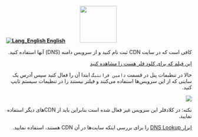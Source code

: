 [**![Lang_English](https://user-images.githubusercontent.com/125398461/229074810-599bd7f9-0bc1-44a9-b76e-90bf7e182314.png) English**](https://github.com/hiddify/hiddify-config/wiki/Guide-for-domain-fronting)&nbsp;&nbsp;&nbsp;&nbsp;&nbsp;&nbsp;&nbsp;&nbsp;&nbsp;&nbsp;<a href="https://github.com/hiddify/hiddify-config/wiki/%D9%87%D9%85%D9%87-%D8%A2%D9%85%D9%88%D8%B2%D8%B4%E2%80%8C%D9%87%D8%A7-%D9%88-%D9%88%DB%8C%D8%AF%D8%A6%D9%88%D9%87%D8%A7"><img width="100" src="https://github.com/hiddify/hiddify-config/assets/125398461/3704cd84-eee6-4c45-abe7-3c02936bbebb" /></a>

<div dir="rtl" markdown="1">

کافی است که در سایت CDN ثبت نام کنید و از سرویس دامنه (DNS) آنها استفاده کنید.

[این فیلم که برای کلود فلر هست را مشاهده کنید](https://www.youtube.com/watch?v=Sgqnznm6SEY)




حالا در تنظبمات پنل در قسمت `دامین فرانتیگ` ابتدا آن را فعال کنید سپس آدرس یک سایتی که از این سرویس‌ها استفاده می‌کنند و فیلتر نیستند را در تنظیمات سیستم تایپ کنید.

![](https://user-images.githubusercontent.com/125398461/235919037-24fefc82-68c6-46d1-a9c7-c905e173c222.png)


نکته: در کلادفلر این سرویس غیر فعال شده است بنابراین باید از CDNهای دیگر استفاده نمایید.




[ابزار DNS Lookup](https://dns-lookup.com) را برای بررسی اینکه سایت‌ها در آن CDN  هستند، استفاده نمایید.
</div>